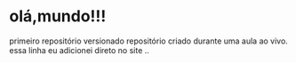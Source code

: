# olá,mundo!!!
 primeiro repositório versionado
 repositório criado durante uma aula ao vivo.
 essa linha eu adicionei direto no site ..

